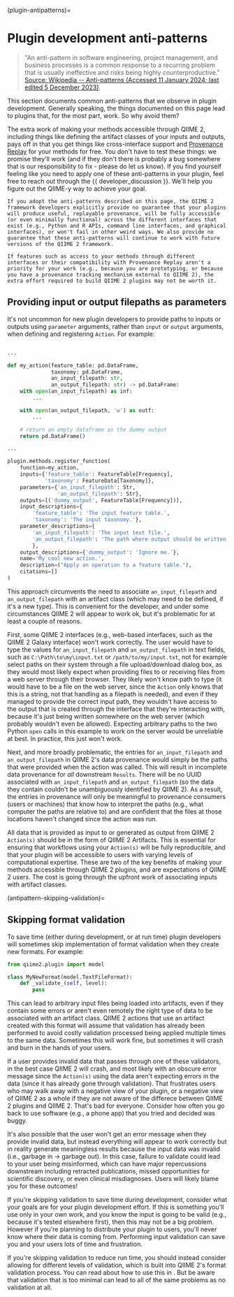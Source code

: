 (plugin-antipatterns)=
# Plugin development anti-patterns

> "An anti-pattern in software engineering, project management, and business processes is a common response to a recurring problem that is usually ineffective and risks being highly counterproductive." [Source: Wikipedia -- Anti-patterns (Accessed 11 January 2024; last edited 5 December 2023)](https://en.wikipedia.org/wiki/Anti-pattern).

This section documents common anti-patterns that we observe in plugin development.
Generally speaking, the things documented on this page lead to plugins that, for the most part, work.
So why avoid them?

The extra work of making your methods accessible through QIIME 2, including things like defining the artifact classes of your inputs and outputs, pays off in that you get things like cross-interface support and [Provenance Replay](https://doi.org/10.1371/journal.pcbi.1011676) for your methods for free.
You don't have to test these things: we promise they'll work (and if they don't there is probably a bug somewhere that is our responsibility to fix - please do let us know).
If you find yourself feeling like you need to apply one of these anti-patterns in your plugin, feel free to reach out through the {{ developer_discussion }}.
We'll help you figure out the QIIME-y way to achieve your goal.

```{warning}
If you adopt the anti-patterns described on this page, the QIIME 2 framework developers explicitly provide no guarantee that your plugins will produce useful, replayable provenance, will be fully accessible (or even minimally functional) across the different interfaces that exist (e.g., Python and R APIs, command line interfaces, and graphical interfaces), or won't fail in other weird ways. We also provide no guarantee that these anti-patterns will continue to work with future versions of the QIIME 2 framework.

If features such as access to your methods through different interfaces or their compatibility with Provenance Replay aren't a priority for your work (e.g., because you are prototyping, or because you have a provenance tracking mechanism external to QIIME 2), the extra effort required to build QIIME 2 plugins may not be worth it.
```

## Providing input or output filepaths as parameters

It's not uncommon for new plugin developers to provide paths to inputs or outputs using `parameter` arguments, rather than `input` or `output` arguments, when defining and registering `Action`. For example:

```python

...

def my_action(feature_table: pd.DataFrame,
              taxonomy: pd.DataFrame,
              an_input_filepath: str,
              an_output_filepath: str) -> pd.DataFrame:
    with open(an_input_filepath) as inf:
        ...

    with open(an_output_filepath, 'w') as outf:
        ...

    # return an empty dataframe as the dummy output
    return pd.DataFrame()

...

plugin.methods.register_function(
    function=my_action,
    inputs={'feature_table': FeatureTable[Frequency],
            'taxonomy': FeatureData[Taxonomy]},
    parameters={'an_input_filepath': Str,
                'an_output_filepath': Str},
    outputs=[('dummy_output', FeatureTable[Frequency])],
    input_descriptions={
        'feature_table': 'The input feature table.',
        'taxonomy': 'The input taxonomy.'},
    parameter_descriptions={
        'an_input_filepath': 'The input text file.',
        'an_output_filepath': 'The path where output should be written.'
        },
    output_descriptions={'dummy_output': 'Ignore me.'},
    name='My cool new action.',
    description=("Apply an operation to a feature table."),
    citations=[]
)
```

This approach circumvents the need to associate `an_input_filepath` and `an_output_filepath` with an artifact class (which may need to be defined, if it's a new type).
This is convenient for the developer, and under some circumstances QIIME 2 will appear to work ok, but it's problematic for at least a couple of reasons.

First, some QIIME 2 interfaces (e.g., web-based interfaces, such as the QIIME 2 Galaxy interface) won't work correctly.
The user would have to type the values for `an_input_filepath` and `an_output_filepath` in text fields, such as `C:\Path\to\my\input.txt` or `/path/to/my/input.txt`, not for example select paths on their system through a file upload/download dialog box, as they would most likely expect when providing files to or receiving files from a web server through their browser.
They likely won't know path to type (it would have to be a file on the web server, since the `Action` only knows that this is a string, not that handling as a filepath is needed), and even if they managed to provide the correct input path, they wouldn't have access to the output that is created through the interface that they're interacting with, because it's just being written somewhere on the web server (which probably wouldn't even be allowed).
Expecting arbitrary paths to the two Python `open` calls in this example to work on the server would be unreliable at best.
In practice, this just won't work.

Next, and more broadly problematic, the entries for `an_input_filepath` and `an_output_filepath` in QIIME 2's data provenance would simply be the paths that were provided when the action was called.
This will result in incomplete data provenance for *all* downstream `Results`.
There will be no UUID associated with `an_input_filepath` and `an_output_filepath` (so the data they contain couldn't be unambiguously identified by QIIME 2).
As a result, the entries in provenance will only be meaningful to provenance consumers (users or machines) that know how to interpret the paths (e.g., what computer the paths are relative to) and are confident that the files at those locations haven't changed since the action was run.

All data that is provided as input to or generated as output from QIIME 2 `Action(s)` should be in the form of QIIME 2 Artifacts.
This is essential for ensuring that workflows using your `Action(s)` will be fully reproducible, and that your plugin will be accessible to users with varying levels of computational expertise.
These are two of the key benefits of making your methods accessible through QIIME 2 plugins, and are expectations of QIIME 2 users.
The cost is going through the upfront work of associating inputs with artifact classes.

(antipattern-skipping-validation)=
## Skipping format validation

To save time (either during development, or at run time) plugin developers will sometimes skip implementation of format validation when they create new formats. For example:

```python
from qiime2.plugin import model

class MyNewFormat(model.TextFileFormat):
    def _validate_(self, level):
        pass
```

This can lead to arbitrary input files being loaded into artifacts, even if they contain some errors or aren't even remotely the right type of data to be associated with an artifact class.
QIIME 2 actions that use an artifact created with this format will assume that validation has already been performed to avoid costly validation processed being applied multiple times to the same data.
Sometimes this will work fine, but sometimes it will crash and burn in the hands of your users.

If a user provides invalid data that passes through one of these validators, in the best case QIIME 2 will crash, and most likely with an obscure error message since the `Action(s)` using the data aren't expecting errors in the data (since it has already gone through validation).
That frustrates users who may walk away with a negative view of your plugin, or a negative view of QIIME 2 as a whole if they are not aware of the differece between QIIME 2 plugins and QIIME 2.
That's bad for everyone.
Consider how often you go back to use software (e.g., a phone app) that you tried and decided was buggy.

It's also possible that the user won't get an error message when they provide invalid data, but instead everything will appear to work correctly but in reality generate meaningless results because the input data was invalid (i.e., garbage in → garbage out).
In this case, failure to validate could lead to your user being misinformed, which can have major repercussions downstream including retracted publications, missed opportunities for scientific discovery, or even clinical misdiagnoses. Users will likely blame you for these outcomes!

If you're skipping validation to save time during development, consider what your goals are for your plugin development effort.
If this is something you'll use only in your own work, and you know the input is going to be valid (e.g., because it's tested elsewhere first), then this may not be a big problem.
However if you're planning to distribute your plugin to users, you'll never know where their data is coming from.
Performing input validation can save you and your users lots of time and frustration.

If you're skipping validation to reduce run time, you should instead consider allowing for different levels of validation, which is built into QIIME 2's format validation process.
You can read about how to use this in [](howto-format-validation-levels).
But be aware that validation that is too minimal can lead to all of the same problems as no validation at all.


